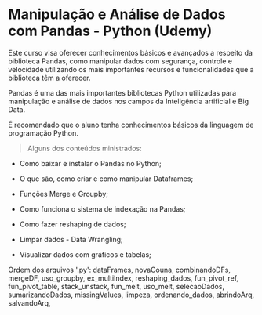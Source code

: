 # Manipulação e Análise de Dados com Pandas - Python (Udemy)

Este curso visa oferecer conhecimentos básicos e avançados a respeito da biblioteca Pandas, como manipular dados com segurança, controle e velocidade utilizando os mais importantes recursos e funcionalidades que a biblioteca têm a oferecer.

Pandas é uma das mais importantes bibliotecas Python utilizadas para manipulação e análise de dados nos campos da Inteligência artificial e Big Data.

É recomendado que o aluno tenha conhecimentos básicos da linguagem de programação Python.

> Alguns dos conteúdos ministrados:

- Como baixar e instalar o Pandas no Python;

- O que são, como criar e como manipular Dataframes;

- Funções Merge e Groupby;

- Como funciona o sistema de indexação na Pandas;

- Como fazer reshaping de dados;

- Limpar dados - Data Wrangling;

- Visualizar dados com gráficos e tabelas;

Ordem dos arquivos '.py': dataFrames, novaCouna, combinandoDFs, mergeDF, uso_groupby, ex_multiIndex, reshaping_dados, fun_pivot_ref, fun_pivot_table, stack_unstack, fun_melt, uso_melt, selecaoDados, sumarizandoDados, missingValues, limpeza, ordenando_dados, abrindoArq, salvandoArq, 


